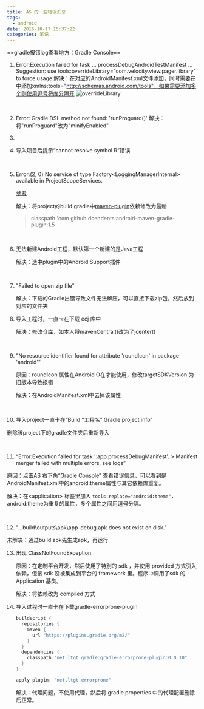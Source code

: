 ```yaml
---
title: AS 的一些错误汇总
tags:
  - android
date: 2016-10-17 15:37:22
categories: 笔记
---
```


==gradle报错log查看地方：Gradle Console== 

1. Error:Execution failed for task ... processDebugAndroidTestManifest ... Suggestion: use tools:overrideLibrary="com.velocity.view.pager.library" to force usage
   解决：在对应的AndroidManifest.xml文件添加<uses-sdk tools:overrideLibrary="com.velocity.view.pager.library"/>，同时需要在<manifest />中添加xmlns:tools="http://schemas.android.com/tools"，如果需要添加多个则使用逗号将库分隔开
   ![overrideLibrary](http://i.imgur.com/klaelF5.png)

   ​

2. Error: Gradle DSL method not found: 'runProguard()'
   解决：将"runProguard"改为"minifyEnabled"

3. ​

4. 导入项目后提示“cannot resolve symbol R”错误

   ​

5. Error:(2, 0) No service of type Factory\<LoggingManagerInternal> available in ProjectScopeServices.

   [参考](http://blog.csdn.net/u014731991/article/details/52596981)

   解决：将project的build.gradle中[maven-plugin](https://bintray.com/dcendents/gradle-plugins/com.github.dcendents%3Aandroid-maven-gradle-plugin)依赖修改为最新

   > classpath 'com.github.dcendents:android-maven-gradle-plugin:1.5

   ​

6. 无法新建Android工程，默认第一个新建的是Java工程

   解决：选中plugin中的Android Support插件

   ​

7. "Failed to open zip file"

   解决：下载的Gradle出错导致文件无法解压，可以直接下载zip包，然后放到对应的文件夹

8. 导入工程时，一直卡在下载 ecj 库中

   解决：修改仓库，如本人将mavenCentral()改为了jcenter()

   ​

9. "No resource identifier found for attribute 'roundIcon' in package 'android'"

   原因：roundIcon 属性在Android O在才能使用，修改targetSDKVersion 为旧版本导致报错

   解决：在AndroidManifest.xml中去掉该属性

   ​

10. 导入project一直卡在“Build “工程名” Gradle project info”

 删除该project下的gradle文件夹后重新导入

 ​

11. “Error:Execution failed for task ':app:processDebugManifest'. > Manifest merger failed with multiple errors, see logs”

   原因：点击AS 右下角“Gradle Console” 查看错误信息，可以看到是AndroidManifest.xml中的android:theme属性与其它依赖库重复。

   解决：在\<application\> 标签里加入 `tools:replace="android:theme"`，android:theme为重复的属性，多个属性之间用逗号分隔。

   ​

12. "...build\outputs\apk\app-debug.apk does not exist on disk."

   未解决：通过build apk先生成apk，再运行




13. 出现 ClassNotFoundException 

    原因：在定制平台开发，然后使用了特别的 sdk ，并使用 provided 方式引入依赖，但该 sdk 没被集成到平台的 framework 里。程序中调用了sdk 的 Application 基类。

    解决：将依赖改为 compiled 方式

14. 导入过程时一直卡在下载gradle-errorprone-plugin

    ```groovy
    buildscript {
      repositories {
        maven {
          url "https://plugins.gradle.org/m2/"
        }
      }
      dependencies {
        classpath "net.ltgt.gradle:gradle-errorprone-plugin:0.0.10"
      }
    }

    apply plugin: "net.ltgt.errorprone"
    ```


    解决：代理问题，不使用代理，然后将 gradle.properties 中的代理配置删除后正常。